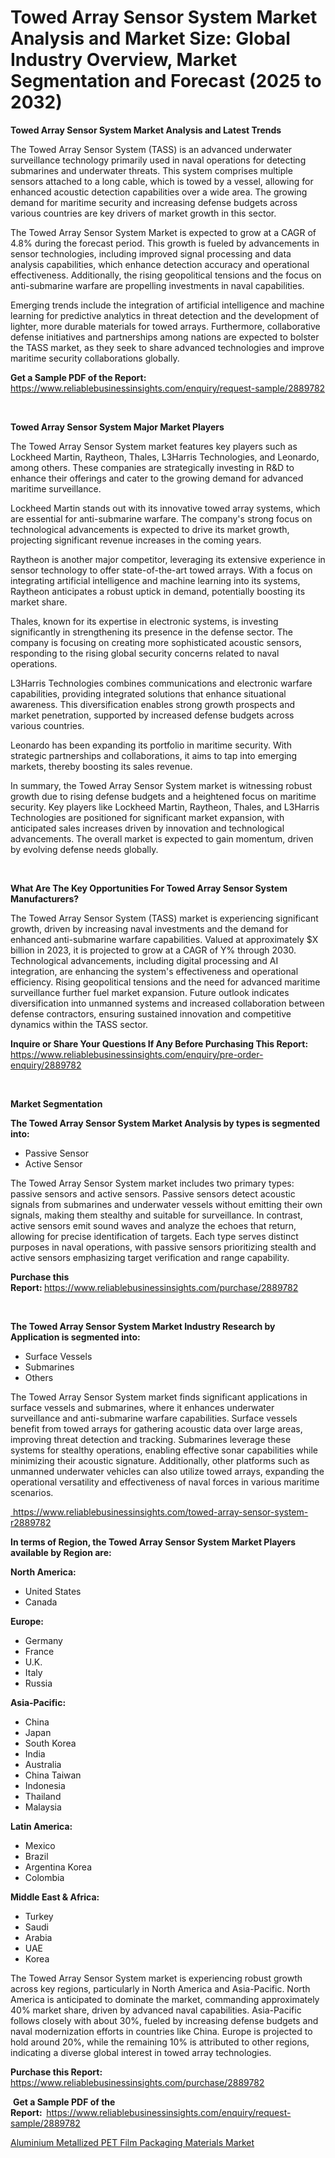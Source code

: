 <p><h1>Towed Array Sensor System Market Analysis and Market Size: Global Industry Overview, Market Segmentation and Forecast (2025 to 2032)</h1></p><p><strong>Towed Array Sensor System Market Analysis and Latest Trends</strong></p>
<p><p>The Towed Array Sensor System (TASS) is an advanced underwater surveillance technology primarily used in naval operations for detecting submarines and underwater threats. This system comprises multiple sensors attached to a long cable, which is towed by a vessel, allowing for enhanced acoustic detection capabilities over a wide area. The growing demand for maritime security and increasing defense budgets across various countries are key drivers of market growth in this sector.</p><p>The Towed Array Sensor System Market is expected to grow at a CAGR of 4.8% during the forecast period. This growth is fueled by advancements in sensor technologies, including improved signal processing and data analysis capabilities, which enhance detection accuracy and operational effectiveness. Additionally, the rising geopolitical tensions and the focus on anti-submarine warfare are propelling investments in naval capabilities. </p><p>Emerging trends include the integration of artificial intelligence and machine learning for predictive analytics in threat detection and the development of lighter, more durable materials for towed arrays. Furthermore, collaborative defense initiatives and partnerships among nations are expected to bolster the TASS market, as they seek to share advanced technologies and improve maritime security collaborations globally.</p></p>
<p><strong>Get a Sample PDF of the Report:&nbsp;</strong> <a href="https://www.reliablebusinessinsights.com/enquiry/request-sample/2889782?utm_campaign=3004&utm_medium=2&utm_source=Github&utm_content=ia&utm_term=14032025&utm_id=towed-array-sensor-system">https://www.reliablebusinessinsights.com/enquiry/request-sample/2889782</a></p>
<p>&nbsp;</p>
<p><strong>Towed Array Sensor System Major Market Players</strong></p>
<p><p>The Towed Array Sensor System market features key players such as Lockheed Martin, Raytheon, Thales, L3Harris Technologies, and Leonardo, among others. These companies are strategically investing in R&D to enhance their offerings and cater to the growing demand for advanced maritime surveillance.</p><p>Lockheed Martin stands out with its innovative towed array systems, which are essential for anti-submarine warfare. The company's strong focus on technological advancements is expected to drive its market growth, projecting significant revenue increases in the coming years. </p><p>Raytheon is another major competitor, leveraging its extensive experience in sensor technology to offer state-of-the-art towed arrays. With a focus on integrating artificial intelligence and machine learning into its systems, Raytheon anticipates a robust uptick in demand, potentially boosting its market share.</p><p>Thales, known for its expertise in electronic systems, is investing significantly in strengthening its presence in the defense sector. The company is focusing on creating more sophisticated acoustic sensors, responding to the rising global security concerns related to naval operations.</p><p>L3Harris Technologies combines communications and electronic warfare capabilities, providing integrated solutions that enhance situational awareness. This diversification enables strong growth prospects and market penetration, supported by increased defense budgets across various countries.</p><p>Leonardo has been expanding its portfolio in maritime security. With strategic partnerships and collaborations, it aims to tap into emerging markets, thereby boosting its sales revenue.</p><p>In summary, the Towed Array Sensor System market is witnessing robust growth due to rising defense budgets and a heightened focus on maritime security. Key players like Lockheed Martin, Raytheon, Thales, and L3Harris Technologies are positioned for significant market expansion, with anticipated sales increases driven by innovation and technological advancements. The overall market is expected to gain momentum, driven by evolving defense needs globally.</p></p>
<p>&nbsp;</p>
<p><strong>What Are The Key Opportunities For Towed Array Sensor System Manufacturers?</strong></p>
<p><p>The Towed Array Sensor System (TASS) market is experiencing significant growth, driven by increasing naval investments and the demand for enhanced anti-submarine warfare capabilities. Valued at approximately $X billion in 2023, it is projected to grow at a CAGR of Y% through 2030. Technological advancements, including digital processing and AI integration, are enhancing the system's effectiveness and operational efficiency. Rising geopolitical tensions and the need for advanced maritime surveillance further fuel market expansion. Future outlook indicates diversification into unmanned systems and increased collaboration between defense contractors, ensuring sustained innovation and competitive dynamics within the TASS sector.</p></p>
<p><strong>Inquire or Share Your Questions If Any Before Purchasing This Report:</strong> <a href="https://www.reliablebusinessinsights.com/enquiry/pre-order-enquiry/2889782?utm_campaign=3004&utm_medium=2&utm_source=Github&utm_content=ia&utm_term=14032025&utm_id=towed-array-sensor-system">https://www.reliablebusinessinsights.com/enquiry/pre-order-enquiry/2889782</a></p>
<p>&nbsp;</p>
<p><strong>Market Segmentation</strong></p>
<p><strong>The Towed Array Sensor System Market Analysis by types is segmented into:</strong></p>
<p><ul><li>Passive Sensor</li><li>Active Sensor</li></ul></p>
<p><p>The Towed Array Sensor System market includes two primary types: passive sensors and active sensors. Passive sensors detect acoustic signals from submarines and underwater vessels without emitting their own signals, making them stealthy and suitable for surveillance. In contrast, active sensors emit sound waves and analyze the echoes that return, allowing for precise identification of targets. Each type serves distinct purposes in naval operations, with passive sensors prioritizing stealth and active sensors emphasizing target verification and range capability.</p></p>
<p><strong>Purchase this Report:&nbsp;</strong><a href="https://www.reliablebusinessinsights.com/purchase/2889782?utm_campaign=3004&utm_medium=2&utm_source=Github&utm_content=ia&utm_term=14032025&utm_id=towed-array-sensor-system">https://www.reliablebusinessinsights.com/purchase/2889782</a></p>
<p>&nbsp;</p>
<p><strong>The Towed Array Sensor System Market Industry Research by Application is segmented into:</strong></p>
<p><ul><li>Surface Vessels</li><li>Submarines</li><li>Others</li></ul></p>
<p><p>The Towed Array Sensor System market finds significant applications in surface vessels and submarines, where it enhances underwater surveillance and anti-submarine warfare capabilities. Surface vessels benefit from towed arrays for gathering acoustic data over large areas, improving threat detection and tracking. Submarines leverage these systems for stealthy operations, enabling effective sonar capabilities while minimizing their acoustic signature. Additionally, other platforms such as unmanned underwater vehicles can also utilize towed arrays, expanding the operational versatility and effectiveness of naval forces in various maritime scenarios.</p></p>
<p><a href="https://www.reliablebusinessinsights.com/towed-array-sensor-system-r2889782?utm_campaign=3004&utm_medium=2&utm_source=Github&utm_content=ia&utm_term=14032025&utm_id=towed-array-sensor-system">&nbsp;https://www.reliablebusinessinsights.com/towed-array-sensor-system-r2889782</a></p>
<p><strong>In terms of Region, the Towed Array Sensor System Market Players available by Region are:</strong></p>
<p>
    <p> <strong> North America: </strong>
        <ul>
            <li>United States</li>
            <li>Canada</li>
        </ul>
        </p> 
    <p> <strong> Europe: </strong>
        <ul>
            <li>Germany</li>
            <li>France</li>
            <li>U.K.</li>
            <li>Italy</li>
            <li>Russia</li>
        </ul>
        </p> 
    <p> <strong> Asia-Pacific: </strong>
        <ul>
            <li>China</li>
            <li>Japan</li>
            <li>South Korea</li>
            <li>India</li>
            <li>Australia</li>
            <li>China Taiwan</li>
            <li>Indonesia</li>
            <li>Thailand</li>
            <li>Malaysia</li>
        </ul>
        </p> 
    <p> <strong> Latin America: </strong>
        <ul>
            <li>Mexico</li>
            <li>Brazil</li>
            <li>Argentina Korea</li>
            <li>Colombia</li>
        </ul>
        </p> 
    <p> <strong> Middle East & Africa: </strong>
        <ul>
            <li>Turkey</li>
            <li>Saudi</li>
            <li>Arabia</li>
            <li>UAE</li>
            <li>Korea</li>
        </ul>
    </p>
    </p>
<p><p>The Towed Array Sensor System market is experiencing robust growth across key regions, particularly in North America and Asia-Pacific. North America is anticipated to dominate the market, commanding approximately 40% market share, driven by advanced naval capabilities. Asia-Pacific follows closely with about 30%, fueled by increasing defense budgets and naval modernization efforts in countries like China. Europe is projected to hold around 20%, while the remaining 10% is attributed to other regions, indicating a diverse global interest in towed array technologies.</p></p>
<p><strong>Purchase this Report: </strong><a href="https://www.reliablebusinessinsights.com/purchase/2889782?utm_campaign=3004&utm_medium=2&utm_source=Github&utm_content=ia&utm_term=14032025&utm_id=towed-array-sensor-system">https://www.reliablebusinessinsights.com/purchase/2889782</a></p>
<p>&nbsp;<strong>Get a Sample PDF of the Report:&nbsp;&nbsp;</strong><a href="https://www.reliablebusinessinsights.com/enquiry/request-sample/2889782?utm_campaign=3004&utm_medium=2&utm_source=Github&utm_content=ia&utm_term=14032025&utm_id=towed-array-sensor-system">https://www.reliablebusinessinsights.com/enquiry/request-sample/2889782</a></p>
<p><strong></strong></p>
<p><p><a href="https://github.com/nibbsmantji/Market-Research-Report-List-1/blob/main/aluminium-metallized-pet-film-packaging-materials-market.md?utm_campaign=3004&utm_medium=2&utm_source=Github&utm_content=ia&utm_term=14032025&utm_id=towed-array-sensor-system">Aluminium Metallized PET Film Packaging Materials Market</a></p></p>